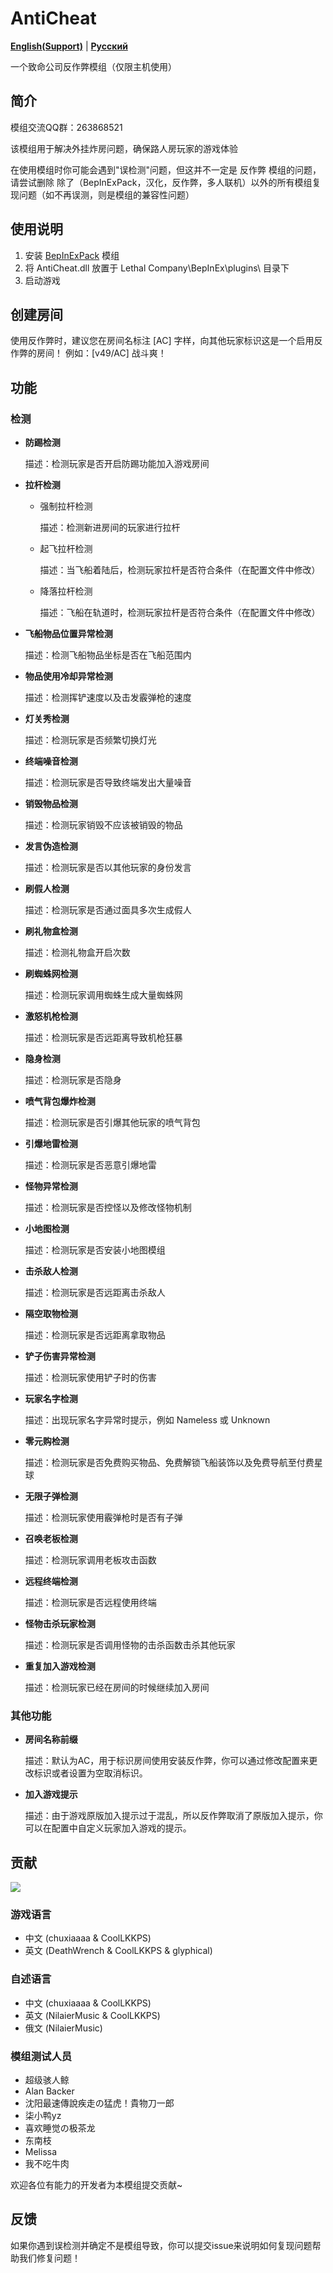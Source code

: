 # AntiCheat

[**English(Support)**](./docs/README-en.md) | [**Русский**](./docs/README-ru.md)

一个致命公司反作弊模组（仅限主机使用）

## 简介

模组交流QQ群：263868521

该模组用于解决外挂炸房问题，确保路人房玩家的游戏体验

在使用模组时你可能会遇到"误检测"问题，但这并不一定是 反作弊 模组的问题，请尝试删除 除了（BepInExPack，汉化，反作弊，多人联机）以外的所有模组复现问题（如不再误测，则是模组的兼容性问题）

## 使用说明

1. 安装 [BepInExPack](https://thunderstore.io/c/lethal-company/p/BepInEx/BepInExPack) 模组
2. 将 AntiCheat.dll 放置于 Lethal Company\BepInEx\plugins\ 目录下
3. 启动游戏

## 创建房间

使用反作弊时，建议您在房间名标注 [AC] 字样，向其他玩家标识这是一个启用反作弊的房间！
例如：[v49/AC] 战斗爽！

## 功能

### 检测

* **防踢检测**

    描述：检测玩家是否开启防踢功能加入游戏房间

* **拉杆检测**

  * 强制拉杆检测

    描述：检测新进房间的玩家进行拉杆

  * 起飞拉杆检测

    描述：当飞船着陆后，检测玩家拉杆是否符合条件（在配置文件中修改）

  * 降落拉杆检测

    描述：飞船在轨道时，检测玩家拉杆是否符合条件（在配置文件中修改）

* **飞船物品位置异常检测**

    描述：检测飞船物品坐标是否在飞船范围内

* **物品使用冷却异常检测**

    描述：检测挥铲速度以及击发霰弹枪的速度

* **灯关秀检测**

    描述：检测玩家是否频繁切换灯光

* **终端噪音检测**

    描述：检测玩家是否导致终端发出大量噪音

* **销毁物品检测**

    描述：检测玩家销毁不应该被销毁的物品

* **发言伪造检测**

    描述：检测玩家是否以其他玩家的身份发言

* **刷假人检测**

    描述：检测玩家是否通过面具多次生成假人

* **刷礼物盒检测**

    描述：检测礼物盒开启次数

* **刷蜘蛛网检测**

    描述：检测玩家调用蜘蛛生成大量蜘蛛网

* **激怒机枪检测**

    描述：检测玩家是否远距离导致机枪狂暴

* **隐身检测**

    描述：检测玩家是否隐身

* **喷气背包爆炸检测**

    描述：检测玩家是否引爆其他玩家的喷气背包

* **引爆地雷检测**

    描述：检测玩家是否恶意引爆地雷

* **怪物异常检测**

    描述：检测玩家是否控怪以及修改怪物机制

* **小地图检测**

    描述：检测玩家是否安装小地图模组

* **击杀敌人检测**

    描述：检测玩家是否远距离击杀敌人

* **隔空取物检测**

    描述：检测玩家是否远距离拿取物品

* **铲子伤害异常检测**

    描述：检测玩家使用铲子时的伤害

* **玩家名字检测**

    描述：出现玩家名字异常时提示，例如 Nameless 或 Unknown

* **零元购检测**

    描述：检测玩家是否免费购买物品、免费解锁飞船装饰以及免费导航至付费星球

* **无限子弹检测**

    描述：检测玩家使用霰弹枪时是否有子弹

* **召唤老板检测**

    描述：检测玩家调用老板攻击函数

* **远程终端检测**

    描述：检测玩家是否远程使用终端

* **怪物击杀玩家检测**

    描述：检测玩家是否调用怪物的击杀函数击杀其他玩家

* **重复加入游戏检测**

    描述：检测玩家已经在房间的时候继续加入房间

### 其他功能

* **房间名称前缀**

    描述：默认为AC，用于标识房间使用安装反作弊，你可以通过修改配置来更改标识或者设置为空取消标识。

* **加入游戏提示**

    描述：由于游戏原版加入提示过于混乱，所以反作弊取消了原版加入提示，你可以在配置中自定义玩家加入游戏的提示。

## 贡献

<a href="https://github.com/chuxiaaaa/AntiCheat/graphs/contributors">
  <img src="https://contrib.rocks/image?repo=chuxiaaaa/AntiCheat" />
</a>

### 游戏语言

* 中文 (chuxiaaaa & CoolLKKPS)
* 英文 (DeathWrench & CoolLKKPS & glyphical)

### 自述语言

* 中文 (chuxiaaaa & CoolLKKPS)
* 英文 (NilaierMusic & CoolLKKPS)
* 俄文 (NilaierMusic)

### 模组测试人员

* 超级骇人鲸 
* Alan Backer
* 沈阳最速傳說疾走の猛虎！貴物刀一郎
* 柒小鸭yz
* 喜欢睡觉の极茶龙 
* 东南枝
* Melissa
* 我不吃牛肉

欢迎各位有能力的开发者为本模组提交贡献~

## 反馈

如果你遇到误检测并确定不是模组导致，你可以提交issue来说明如何复现问题帮助我们修复问题！
